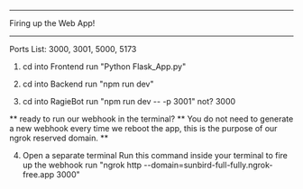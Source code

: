 **********************
Firing up the Web App!
**********************

Ports List:
3000, 3001, 5000, 5173

1. cd into Frontend
run "Python Flask_App.py"

2. cd into Backend
run "npm run dev"

3. cd into RagieBot
run "npm run dev -- -p 3001" not? 3000

** ready to run our webhook in the terminal?
** You do not need to generate a new webhook 
every time we reboot the app, this is the
purpose of our ngrok reserved domain. **

4. Open a separate terminal
Run this command inside your terminal to fire up the webhook
run "ngrok http --domain=sunbird-full-fully.ngrok-free.app 3000"

